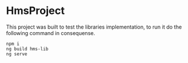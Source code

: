 # HmsProject

This project was built to test the libraries implementation, to run it do the following command in consequense.

`npm i`  
`ng build hms-lib`   
`ng serve`  



